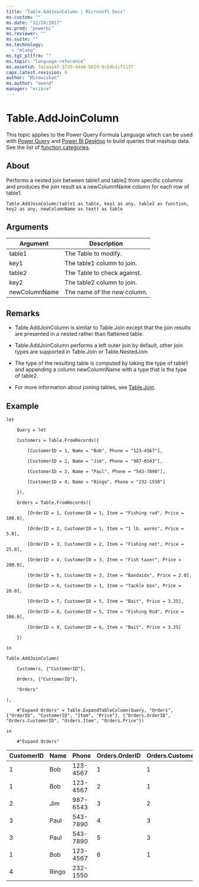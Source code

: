 ```yaml
---
title: "Table.AddJoinColumn | Microsoft Docs"
ms.custom: ""
ms.date: "12/28/2017"
ms.prod: "powerbi"
ms.reviewer: ""
ms.suite: ""
ms.technology: 
  - "mlang"
ms.tgt_pltfrm: ""
ms.topic: "language-reference"
ms.assetid: 7a1aaa4f-5f29-4da8-b629-6cb4b1cf1137
caps.latest.revision: 8
author: "Minewiskan"
ms.author: "owend"
manager: "erikre"
---
```

# Table.AddJoinColumn
This topic applies to the Power Query Formula Language which can be used with [Power Query](https://support.office.com/article/Introduction-to-Microsoft-Power-Query-for-Excel-6E92E2F4-2079-4E1F-BAD5-89F6269CD605) and [Power BI Desktop](http://go.microsoft.com/fwlink/p/?LinkId=618607) to build queries that mashup data. See the list of [function categories](https://msdn.microsoft.com/en-us/library/mt211003.aspx).  
  
## About  
Performs a nested join between table1 and table2 from specific columns and produces the join result as a newColumnName column for each row of table1.  
  
```  
Table.AddJoinColumn(table1 as table, key1 as any, table2 as function, key2 as any, newColumnName as text) as table  
```  
  
## Arguments  
  
|Argument|Description|  
|------------|---------------|  
|table1|The Table to modify.|  
|key1|The table1 column to join.|  
|table2|The Table to check against.|  
|key2|The table2 column to join.|  
|newColumnName|The name of the new column.|  
  
## <a name="__toc360789606"></a>Remarks  
  
-   Table.AddJoinColumn is similar to Table.Join except that the join results are presented in a nested rather than flattened table.  
  
-   Table.AddJoinColumn performs a left outer join by default, other join types are supported in Table.Join or Table.NestedJoin  
  
-   The type of the resulting table is computed by taking the type of table1 and appending a column newColumnName with a type that is the type of table2.  
  
-   For more information about joining tables, see [Table.Join](../PowerQuery/table-join.md).  
  
## Example  
  
```  
let  
  
    Query = let  
  
    Customers = Table.FromRecords({  
  
        [CustomerID = 1, Name = "Bob", Phone = "123-4567"],  
  
        [CustomerID = 2, Name = "Jim", Phone = "987-6543"],  
  
        [CustomerID = 3, Name = "Paul", Phone = "543-7890"],  
  
        [CustomerID = 4, Name = "Ringo", Phone = "232-1550"]  
  
    }),  
  
    Orders = Table.FromRecords({  
  
        [OrderID = 1, CustomerID = 1, Item = "Fishing rod", Price = 100.0],  
  
        [OrderID = 2, CustomerID = 1, Item = "1 lb. worms", Price = 5.0],  
  
        [OrderID = 3, CustomerID = 2, Item = "Fishing net", Price = 25.0],  
  
        [OrderID = 4, CustomerID = 3, Item = "Fish tazer", Price = 200.0],  
  
        [OrderID = 5, CustomerID = 3, Item = "Bandaids", Price = 2.0],  
  
        [OrderID = 6, CustomerID = 1, Item = "Tackle box", Price = 20.0],  
  
        [OrderID = 7, CustomerID = 5, Item = "Bait", Price = 3.25],  
  
        [OrderID = 8, CustomerID = 5, Item = "Fishing Rod", Price = 100.0],  
  
        [OrderID = 9, CustomerID = 6, Item = "Bait", Price = 3.25]  
  
    })  
  
in  
  
Table.AddJoinColumn(  
  
    Customers, {"CustomerID"},  
  
    Orders, {"CustomerID"},  
  
    "Orders"  
  
),  
  
    #"Expand Orders" = Table.ExpandTableColumn(Query, "Orders", {"OrderID", "CustomerID", "Item", "Price"}, {"Orders.OrderID", "Orders.CustomerID", "Orders.Item", "Orders.Price"})  
  
in  
  
    #"Expand Orders"  
```  
  
|CustomerID|Name|Phone|Orders.OrderID|Orders.CustomerID|Orders.Item|Orders.Price|  
|--------------|--------|---------|------------------|---------------------|---------------|----------------|  
|1|Bob|123-4567|1|1|Fishing rod|100|  
|1|Bob|123-4567|2|1|1 lb. worms|5|  
|2|Jim|987-6543|3|2|Fishing net|25|  
|3|Paul|543-7890|4|3|Fish tazer|200|  
|3|Paul|543-7890|5|3|Bandaids|2|  
|1|Bob|123-4567|6|1|Tackle box|20|  
|4|Ringo|232-1550|||||  
  
